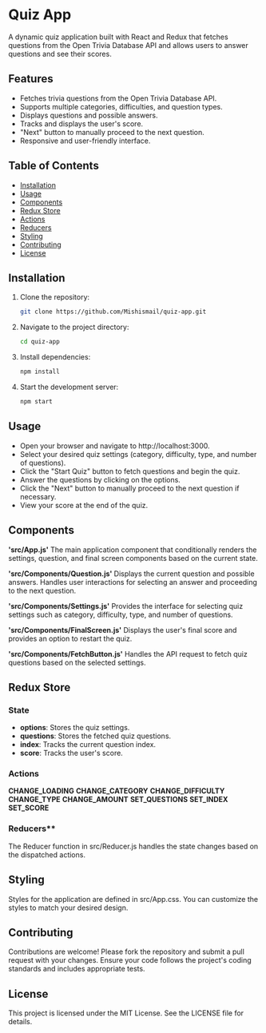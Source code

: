 # Quiz App

A dynamic quiz application built with React and Redux that fetches questions from the Open Trivia Database API and allows users to answer questions and see their scores.

## Features

- Fetches trivia questions from the Open Trivia Database API.
- Supports multiple categories, difficulties, and question types.
- Displays questions and possible answers.
- Tracks and displays the user's score.
- "Next" button to manually proceed to the next question.
- Responsive and user-friendly interface.

## Table of Contents

- [Installation](#installation)
- [Usage](#usage)
- [Components](#components)
- [Redux Store](#redux-store)
- [Actions](#actions)
- [Reducers](#reducers)
- [Styling](#styling)
- [Contributing](#contributing)
- [License](#license)

## Installation

1. Clone the repository:

   ```bash
   git clone https://github.com/Mishismail/quiz-app.git

2. Navigate to the project directory:

   ```bash
   cd quiz-app

3. Install dependencies:
   
   ```bash
   npm install

4. Start the development server:

   ```bash
   npm start

## Usage
- Open your browser and navigate to http://localhost:3000.
- Select your desired quiz settings (category, difficulty, type, and number of questions).
- Click the "Start Quiz" button to fetch questions and begin the quiz.
- Answer the questions by clicking on the options.
- Click the "Next" button to manually proceed to the next question if necessary.
- View your score at the end of the quiz.

## Components
**'src/App.js'**
The main application component that conditionally renders the settings, question, and final screen components based on the current state.

**'src/Components/Question.js'**
Displays the current question and possible answers. Handles user interactions for selecting an answer and proceeding to the next question.

**'src/Components/Settings.js'**
Provides the interface for selecting quiz settings such as category, difficulty, type, and number of questions.

**'src/Components/FinalScreen.js'**
Displays the user's final score and provides an option to restart the quiz.

**'src/Components/FetchButton.js'**
Handles the API request to fetch quiz questions based on the selected settings.

## Redux Store
### State
- **options**: Stores the quiz settings.
- **questions**: Stores the fetched quiz questions.
- **index**: Tracks the current question index.
- **score**: Tracks the user's score.

### Actions
**CHANGE_LOADING**
**CHANGE_CATEGORY**
**CHANGE_DIFFICULTY**
**CHANGE_TYPE**
**CHANGE_AMOUNT**
**SET_QUESTIONS**
**SET_INDEX**
**SET_SCORE**

### Reducers**
The Reducer function in src/Reducer.js handles the state changes based on the dispatched actions.

## Styling
Styles for the application are defined in src/App.css. You can customize the styles to match your desired design.

## Contributing
Contributions are welcome! Please fork the repository and submit a pull request with your changes. Ensure your code follows the project's coding standards and includes appropriate tests.

## License
This project is licensed under the MIT License. See the LICENSE file for details.
